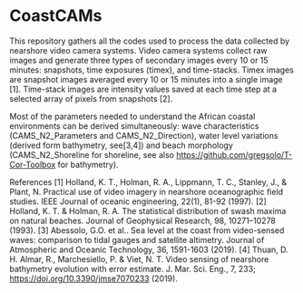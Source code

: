 # CoastCAMs
This repository gathers all the codes used to process the data collected by nearshore video camera systems.
Video camera systems collect raw images and generate three types of secondary images every 10 or 15 minutes: snapshots, time exposures (timex), and time-stacks.
Timex images are snapshot images averaged every 10 or 15 minutes into a single image [1].
Time-stack images are intensity values saved at each time step at a selected array of pixels from snapshots [2].

Most of the parameters needed to understand the African coastal environments can be derived simultaneously: wave characteristics (CAMS_N2_Parameters and
CAMS_N2_Direction), water level variations (derived form bathymetry, see[3,4]) and beach morphology (CAMS_N2_Shoreline for shoreline, see also https://github.com/gregsolo/T-Cor-Toolbox for bathymetry).

References
[1] Holland, K. T., Holman, R. A., Lippmann, T. C., Stanley, J., & Plant, N. Practical use of video imagery in nearshore oceanographic field studies.
IEEE Journal of oceanic engineering, 22(1), 81-92 (1997).
[2] Holland, K. T. & Holman, R. A. The statistical distribution of swash maxima on natural beaches. Journal of Geophysical Research, 98, 10271–10278 (1993).
[3] Abessolo, G.O. et al.. Sea level at the coast from video-sensed waves: comparison to tidal gauges and satellite altimetry. Journal of Atmospheric and Oceanic Technology, 36, 1591-1603 (2019).
[4] Thuan, D. H. Almar, R., Marchesiello, P. & Viet, N. T. Video sensing of nearshore bathymetry evolution with error estimate. J. Mar. Sci. Eng., 7, 233; https://doi.org/10.3390/jmse7070233 (2019).
